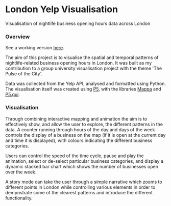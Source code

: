 # London Yelp Visualisation
Visualisation of nightlife business opening hours data across London


### Overview

See a working version [here](https://greg-slater.github.io/yelp/).

The aim of this project is to visualise the spatial and temporal patterns of nightlife-related business opening hours in London. It was built as my contribution to a group university visualisation project with the theme 'The Pulse of the City'.

Data was collected from the Yelp API, analysed and formatted using Python. The visualisation itself was created using [P5](https://github.com/processing/p5.js), with the libraries [Mappa](https://github.com/cvalenzuela/Mappa) and [P5.gui](https://github.com/bitcraftlab/p5.gui).


### Visualisation

Through combining interactive mapping and animation the aim is to effectively show, and allow the user to explore, the different patterns in the data. A counter running through hours of the day and days of the week controls the display of a business on the map (if it is open at the current day and time it is displayed), with colours indicating the different business categories.

Users can control the speed of the time cycle, pause and play the animation, select or de-select particular business categories, and display a dynamic stacked bar chart which shows the number of businesses open over the week.

A story mode can take the user through a simple narrative which zooms to different points in London while controlling various elements in order to dempnstrate some of the clearest patterns and introduce the different functionality.
